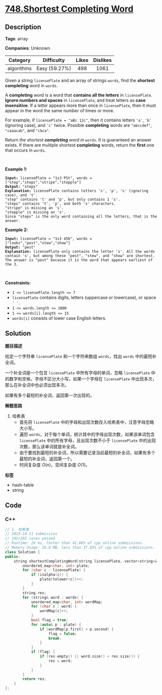 # [748.Shortest Completing Word](https://leetcode.com/problems/shortest-completing-word/description/)

## Description

**Tags**: array

**Companies**: Unknown

|  Category  |  Difficulty   | Likes | Dislikes |
| :--------: | :-----------: | :---: | :------: |
| algorithms | Easy (59.27%) |  498  |   1061   |

<p>Given a string <code>licensePlate</code> and an array of strings <code>words</code>, find the <strong>shortest completing</strong> word in <code>words</code>.</p>
<p>A <strong>completing</strong> word is a word that <strong>contains all the letters</strong> in <code>licensePlate</code>. <strong>Ignore numbers and spaces</strong> in <code>licensePlate</code>, and treat letters as <strong>case insensitive</strong>. If a letter appears more than once in <code>licensePlate</code>, then it must appear in the word the same number of times or more.</p>
<p>For example, if <code>licensePlate</code><code> = &quot;aBc 12c&quot;</code>, then it contains letters <code>&#39;a&#39;</code>, <code>&#39;b&#39;</code> (ignoring case), and <code>&#39;c&#39;</code> twice. Possible <strong>completing</strong> words are <code>&quot;abccdef&quot;</code>, <code>&quot;caaacab&quot;</code>, and <code>&quot;cbca&quot;</code>.</p>
<p>Return <em>the shortest <strong>completing</strong> word in </em><code>words</code><em>.</em> It is guaranteed an answer exists. If there are multiple shortest <strong>completing</strong> words, return the <strong>first</strong> one that occurs in <code>words</code>.</p>
<p>&nbsp;</p>
<p><strong class="example">Example 1:</strong></p>
<pre><code><strong>Input:</strong> licensePlate = &quot;1s3 PSt&quot;, words = [&quot;step&quot;,&quot;steps&quot;,&quot;stripe&quot;,&quot;stepple&quot;]
<strong>Output:</strong> &quot;steps&quot;
<strong>Explanation:</strong> licensePlate contains letters &#39;s&#39;, &#39;p&#39;, &#39;s&#39; (ignoring case), and &#39;t&#39;.
&quot;step&quot; contains &#39;t&#39; and &#39;p&#39;, but only contains 1 &#39;s&#39;.
&quot;steps&quot; contains &#39;t&#39;, &#39;p&#39;, and both &#39;s&#39; characters.
&quot;stripe&quot; is missing an &#39;s&#39;.
&quot;stepple&quot; is missing an &#39;s&#39;.
Since &quot;steps&quot; is the only word containing all the letters, that is the answer.</code></pre>
<p><strong class="example">Example 2:</strong></p>
<pre><code><strong>Input:</strong> licensePlate = &quot;1s3 456&quot;, words = [&quot;looks&quot;,&quot;pest&quot;,&quot;stew&quot;,&quot;show&quot;]
<strong>Output:</strong> &quot;pest&quot;
<strong>Explanation:</strong> licensePlate only contains the letter &#39;s&#39;. All the words contain &#39;s&#39;, but among these &quot;pest&quot;, &quot;stew&quot;, and &quot;show&quot; are shortest. The answer is &quot;pest&quot; because it is the word that appears earliest of the 3.</code></pre>
<p>&nbsp;</p>
<p><strong>Constraints:</strong></p>
<ul>
  <li><code>1 &lt;= licensePlate.length &lt;= 7</code></li>
  <li><code>licensePlate</code> contains digits, letters (uppercase or lowercase), or space <code>&#39; &#39;</code>.</li>
  <li><code>1 &lt;= words.length &lt;= 1000</code></li>
  <li><code>1 &lt;= words[i].length &lt;= 15</code></li>
  <li><code>words[i]</code> consists of lower case English letters.</li>
</ul>

## Solution

**题目描述**

给定一个字符串 `licensePlate` 和一个字符串数组 `words`，找出 `words` 中的最短补全词。

一个补全词是一个包含 `licensePlate` 中所有字母的单词，忽略 `licensePlate` 中的数字和空格，字母不区分大小写。如果一个字母在 `licensePlate` 中出现多次，那么在补全词中也必须出现多次。

如果有多个最短的补全词，返回第一次出现的。

**解题思路**

1. 哈希表
   - 首先将 `licensePlate` 中的字母和出现次数存入哈希表中，注意字母忽略大小写。
   - 遍历 `words`，对于每个单词，统计其中的字母出现次数，如果该单词包含 `licensePlate` 中的所有字母，且出现次数不小于 `licensePlate` 中的出现次数，那么该单词就是补全词。
   - 由于要找到最短的补全词，所以需要记录当前最短的补全词，如果有多个最短的补全词，返回第一个。
   - 时间复杂度 $O(n)$，空间复杂度 $O(1)$。

**标签**

- hash-table
- string

<!-- code start -->
## Code

### C++

```cpp
// 1. 哈希表
// 2023-10-11 submission
// 102/102 cases passed
// Runtime: 29 ms, faster than 41.68% of cpp online submissions.
// Memory Usage: 19.8 MB, less than 37.03% of cpp online submissions.
class Solution {
public:
    string shortestCompletingWord(string licensePlate, vector<string>& words) {
        unordered_map<char, int> plate;
        for (char c : licensePlate) {
            if (isalpha(c)) {
                plate[tolower(c)]++;
            }
        }
        string res;
        for (string& word : words) {
            unordered_map<char, int> wordMap;
            for (char c : word) {
                wordMap[c]++;
            }
            bool flag = true;
            for (auto& p : plate) {
                if (wordMap[p.first] < p.second) {
                    flag = false;
                    break;
                }
            }
            if (flag) {
                if (res.empty() || word.size() < res.size()) {
                    res = word;
                }
            }
        }
        return res;
    }
};
```

<!-- code end -->
